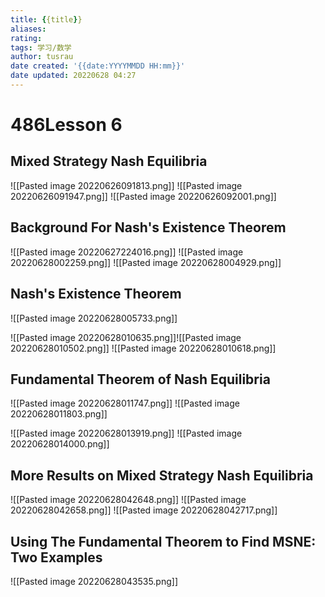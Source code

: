 ```yaml
---
title: {{title}}
aliases: 
rating:
tags: 学习/数学
author: tusrau
date created: '{{date:YYYYMMDD HH:mm}}'
date updated: 20220628 04:27
---
```


# 486Lesson 6

## **Mixed Strategy Nash Equilibria**

![[Pasted image 20220626091813.png]]
![[Pasted image 20220626091947.png]]
![[Pasted image 20220626092001.png]]

## **Background For Nash's Existence Theorem**

![[Pasted image 20220627224016.png]]
![[Pasted image 20220628002259.png]]
![[Pasted image 20220628004929.png]]

## **Nash's Existence Theorem**

![[Pasted image 20220628005733.png]]

![[Pasted image 20220628010635.png]]![[Pasted image 20220628010502.png]]
![[Pasted image 20220628010618.png]]

## **Fundamental Theorem of Nash Equilibria**

![[Pasted image 20220628011747.png]]
![[Pasted image 20220628011803.png]]

![[Pasted image 20220628013919.png]]
![[Pasted image 20220628014000.png]]

## **More Results on Mixed Strategy Nash Equilibria**

![[Pasted image 20220628042648.png]]
![[Pasted image 20220628042658.png]]
![[Pasted image 20220628042717.png]]

## **Using The Fundamental Theorem to Find MSNE: Two Examples**

![[Pasted image 20220628043535.png]]
